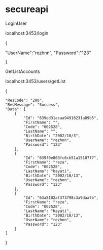 # secureapi

LoginUser

localhost:3453/login

{  

"UserName":"rezhnn",
    "Password":"123"
    
    }


GetListAccounts

localhost:3453/users/getList

{

    "ResCode": "200",
    "ResMessage": "Success",
    "Data": [
        {
            "Id": "639ed31acaa94918231a89b5",
            "FirstName": "",
            "Code": "002528",
            "LastName": "",
            "BirthDate": "2002/10/3",
            "UserName": "rezhnn",
            "Password": "123"
        },
        {
            "Id": "639f0e863fc6cb51a15107f7",
            "FirstName": "reza",
            "Code": "002528",
            "LastName": "hayati",
            "BirthDate": "2002/10/13",
            "UserName": "rezhnn",
            "Password": "123"
        },
        {
            "Id": "63a8102af373798c3a9daa7e",
            "FirstName": "reza",
            "Code": "002528",
            "LastName": "hayati",
            "BirthDate": "2002/10/13",
            "UserName": "rezhnn",
            "Password": "123"
        }
    ]
}


